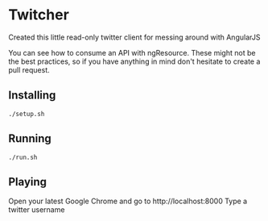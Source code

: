 # Twitcher

Created this little read-only twitter client for messing around with AngularJS

You can see how to consume an API with ngResource.
These might not be the best practices, so if you have anything in mind don't hesitate to create a pull request.

## Installing

    ./setup.sh

## Running

    ./run.sh

## Playing

Open your latest Google Chrome and go to http://localhost:8000
Type a twitter username